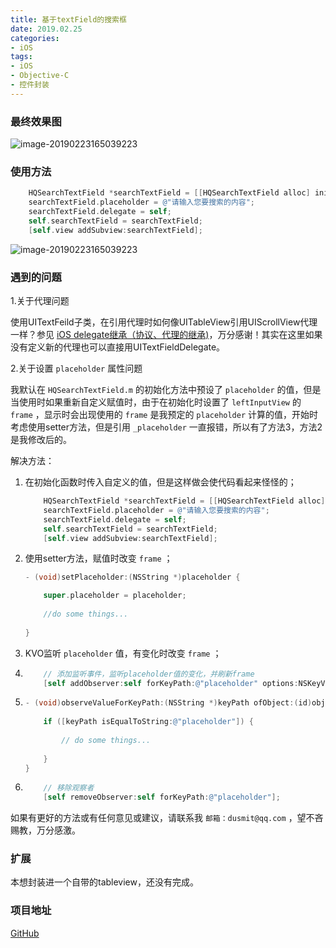 ```yaml
---
title: 基于textField的搜索框
date: 2019.02.25
categories: 
- iOS
tags:
- iOS
- Objective-C
- 控件封装
---
```


### 最终效果图

![image-20190223165039223](https://github.com/dusmit/HQSearchTextField/blob/master/20190225-163252.gif)

### 使用方法

```objective-c
    HQSearchTextField *searchTextField = [[HQSearchTextField alloc] initWithFrame:CGRectMake(15, 60, self.view.frame.size.width - 30, 30) WithController:self];
    searchTextField.placeholder = @"请输入您要搜索的内容";
    searchTextField.delegate = self;
    self.searchTextField = searchTextField;
    [self.view addSubview:searchTextField];
```

![image-20190223165039223](https://github.com/dusmit/HQSearchTextField/blob/master/450AF068-6608-4CDD-B820-70D15DAEA1B0.png)

### 遇到的问题

1.关于代理问题

使用UITextFeild子类，在引用代理时如何像UITableView引用UIScrollView代理一样？参见 [iOS delegate继承（协议、代理的继承)](https://www.jianshu.com/p/0e3a940dd4cf)，万分感谢！其实在这里如果没有定义新的代理也可以直接用UITextFieldDelegate。

2.关于设置 `placeholder` 属性问题

我默认在 `HQSearchTextField.m` 的初始化方法中预设了 `placeholder` 的值，但是当使用时如果重新自定义赋值时，由于在初始化时设置了 `leftInputView` 的 `frame` ，显示时会出现使用的 `frame` 是我预定的 `placeholder` 计算的值，开始时考虑使用setter方法，但是引用 `_placeholder` 一直报错，所以有了方法3，方法2是我修改后的。

解决方法：

1. 在初始化函数时传入自定义的值，但是这样做会使代码看起来怪怪的；

   ```objective-c
       HQSearchTextField *searchTextField = [[HQSearchTextField alloc] initWithFrame:CGRectMake(15, 60, self.view.frame.size.width - 30, 30) WithController:self WithPlaceholder:@"请输入您要搜索的内容"];
       searchTextField.placeholder = @"请输入您要搜索的内容";
       searchTextField.delegate = self;
       self.searchTextField = searchTextField;
       [self.view addSubview:searchTextField];
   ```

2. 使用setter方法，赋值时改变 `frame` ；

   ```objective-c
   - (void)setPlaceholder:(NSString *)placeholder {
   
       super.placeholder = placeholder;
       
       //do some things...
       
   }
   ```

3. KVO监听 `placeholder` 值，有变化时改变 `frame` ；

4. ```objective-c
       // 添加监听事件，监听placeholder值的变化，并刷新frame
       [self addObserver:self forKeyPath:@"placeholder" options:NSKeyValueObservingOptionNew context:nil];
   ```

5. ```objective-c
   - (void)observeValueForKeyPath:(NSString *)keyPath ofObject:(id)object change:(NSDictionary<NSKeyValueChangeKey,id> *)change context:(void *)context {
       
       if ([keyPath isEqualToString:@"placeholder"]) {
           
           // do some things...
           
       }
   }
   ```

6. ```objective-c
       // 移除观察者
       [self removeObserver:self forKeyPath:@"placeholder"];
   ```

如果有更好的方法或有任何意见或建议，请联系我 `邮箱：dusmit@qq.com` ，望不吝赐教，万分感激。

### 扩展

本想封装进一个自带的tableview，还没有完成。

### 项目地址

[GitHub](https://github.com/dusmit/HQSearchTextField)